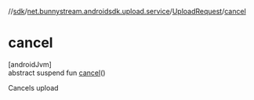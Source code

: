 //[sdk](../../../index.md)/[net.bunnystream.androidsdk.upload.service](../index.md)/[UploadRequest](index.md)/[cancel](cancel.md)

# cancel

[androidJvm]\
abstract suspend fun [cancel](cancel.md)()

Cancels upload
